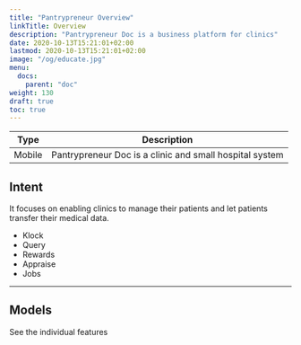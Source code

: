 ```yaml
---
title: "Pantrypreneur Overview"
linkTitle: Overview
description: "Pantrypreneur Doc is a business platform for clinics"
date: 2020-10-13T15:21:01+02:00
lastmod: 2020-10-13T15:21:01+02:00
image: "/og/educate.jpg"
menu:
  docs:
    parent: "doc"
weight: 130
draft: true
toc: true
---
```



Type | Description 
--- | ---
Mobile  | Pantrypreneur Doc is a clinic and small hospital system


## Intent

It focuses on enabling clinics to manage their patients and let patients transfer their medical data. 

- Klock
- Query 
- Rewards
- Appraise
- Jobs
<!-- - Sched -->


---

## Models

See the individual features

<!-- ## Changelog

- 2022-08: Abandoned Pantry Health Mobile in favor of bloating Pantry Hub Mobile  -->



<!-- ## Tested Browsers:

Desktop | Android 
--- | ---
Chrome | Chrome
Firefox | Firefox
Vivaldi | Samsung Internet 
Opera |
Brave | 

 -->